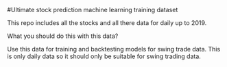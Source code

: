 #Ultimate stock prediction machine learning training dataset

This repo includes all the stocks and all there data for daily up to 2019.

What you should do this with this data?

Use this data for training and backtesting models for swing trade data.
This is only daily data so it should only be suitable for swing trading data. 
